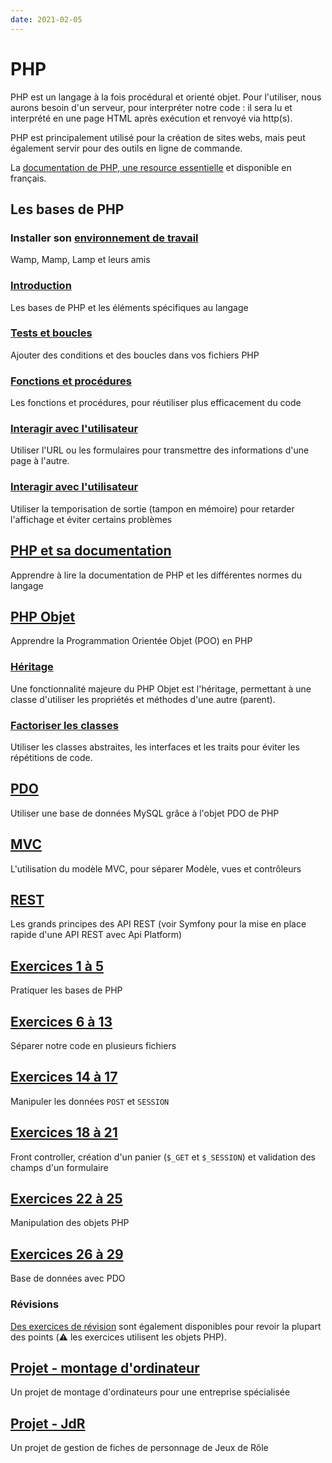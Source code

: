 ```yaml
---
date: 2021-02-05
---
```


# PHP

PHP est un langage à la fois procédural et orienté objet. 
Pour l'utiliser, nous aurons besoin d'un serveur, pour interpréter notre code : il sera lu et interprété en une page HTML après exécution et renvoyé via http(s).

PHP est principalement utilisé pour la création de sites webs, mais peut également servir pour des outils en ligne de commande.

La [documentation de PHP, une resource essentielle](https://www.php.net/manual/fr/) et disponible en français.

## Les bases de PHP

### Installer son [environnement de travail](00-environnement.md)

Wamp, Mamp, Lamp et leurs amis

### [Introduction](01-bases.md)

Les bases de PHP et les éléments spécifiques au langage

### [Tests et boucles](02-tests-et-boucles.md)

Ajouter des conditions et des boucles dans vos fichiers PHP

### [Fonctions et procédures](03-fonctions.md)

Les fonctions et procédures, pour réutiliser plus efficacement du code

### [Interagir avec l'utilisateur](04-user.md)

Utiliser l'URL ou les formulaires pour transmettre des informations d'une page à l'autre.

### [Interagir avec l'utilisateur](05-temporisation-de-sortie.md)

Utiliser la temporisation de sortie (tampon en mémoire) pour retarder l'affichage et éviter certains problèmes

## [PHP et sa documentation](10-doc.md)

Apprendre à lire la documentation de PHP et les différentes normes du langage

## [PHP Objet](20-objet.md)

Apprendre la Programmation Orientée Objet (POO) en PHP

### [Héritage](21-heritage.md)

Une fonctionnalité majeure du PHP Objet est l'héritage, permettant à une classe d'utiliser les propriétés et méthodes d'une autre (parent).

### [Factoriser les classes](22-factorize.md)

Utiliser les classes abstraites, les interfaces et les traits pour éviter les répétitions de code.

## [PDO](30-pdo.md)

Utiliser une base de données MySQL grâce à l'objet PDO de PHP

## [MVC](40-mvc.md)

L'utilisation du modèle MVC, pour séparer Modèle, vues et contrôleurs

## [REST](50-rest.md)

Les grands principes des API REST (voir Symfony pour la mise en place rapide d'une API REST avec Api Platform)




## [Exercices 1 à 5](80-bases.md)

Pratiquer les bases de PHP

## [Exercices 6 à 13](81-multiple-files.md)

Séparer notre code en plusieurs fichiers

## [Exercices 14 à 17](82-post-session.md)

Manipuler les données `POST` et `SESSION`

## [Exercices 18 à 21](83-cart-get-session.md)

Front controller, création d'un panier (`$_GET` et `$_SESSION`) et validation des champs d'un formulaire

## [Exercices 22 à 25](84-objects.md)

Manipulation des objets PHP

## [Exercices 26 à 29](85-bdd-pdo.md)

Base de données avec PDO

### Révisions

[Des exercices de révision](https://github.com/Dreeckan/exercices-php/blob/main/revisions.md) sont également disponibles pour revoir la plupart des points (:warning: les exercices utilisent les objets PHP).

## [Projet - montage d'ordinateur](91-computer-preparation.md)

Un projet de montage d'ordinateurs pour une entreprise spécialisée

## [Projet - JdR](92-jdr.md)

Un projet de gestion de fiches de personnage de Jeux de Rôle
